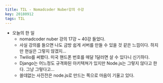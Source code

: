```yaml
---
title: TIL - Nomadcoder Nuber강의 수강
key: 20180912
tags: TIL
---
```


- 오늘의 한 일
  - nomadcoder nuber 강의 17강 ~ 40강 들었다.
  - 사실 강의를 들으면 나도 금방 쉽게 서버를 만들 수 있을 것 같은 느낌이다. 하지만 현실은 그렇지 않겠지...
  - Twilio를 써봤다. 미국 핸드폰 번호를 매달 1달러면 살 수 있다니 신기하다. 
  - Django는 어느정도 규격화된 아키텍쳐가 있지만 Node.js는 그렇지 않다고 한다. 그냥 그렇다고... 
  - 쓸데없는 사진전은 node.js로 만드는 쪽으로 마음이 기울고 있다. 
